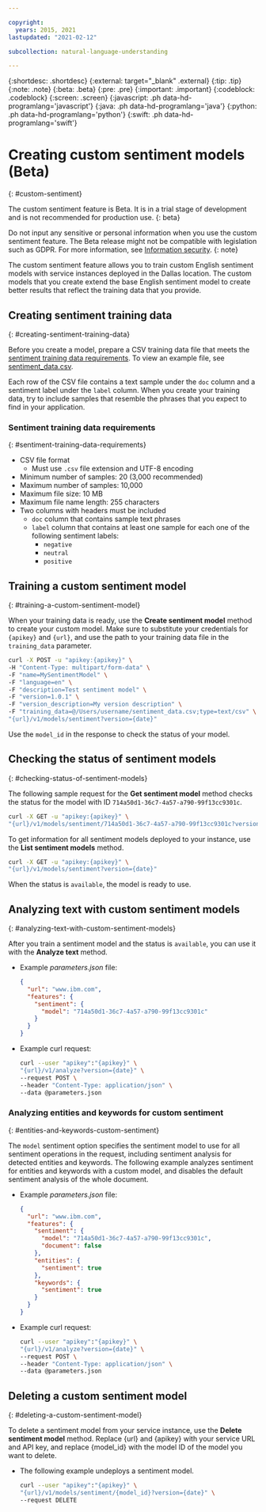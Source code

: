 ```yaml
---

copyright:
  years: 2015, 2021
lastupdated: "2021-02-12"

subcollection: natural-language-understanding

---
```


{:shortdesc: .shortdesc}
{:external: target="_blank" .external}
{:tip: .tip}
{:note: .note}
{:beta: .beta}
{:pre: .pre}
{:important: .important}
{:codeblock: .codeblock}
{:screen: .screen}
{:javascript: .ph data-hd-programlang='javascript'}
{:java: .ph data-hd-programlang='java'}
{:python: .ph data-hd-programlang='python'}
{:swift: .ph data-hd-programlang='swift'}

# Creating custom sentiment models (Beta)
{: #custom-sentiment}

The custom sentiment feature is Beta. It is in a trial stage of development and is not recommended for production use.
{: beta}

Do not input any sensitive or personal information when you use the custom sentiment feature. The Beta release might not be compatible with legislation such as GDPR. For more information, see [Information security](/docs/natural-language-understanding?topic=natural-language-understanding-information-security).
{: note}

The custom sentiment feature allows you to train custom English sentiment models with service instances deployed in the Dallas location. The custom models that you create extend the base English sentiment model to create better results that reflect the training data that you provide.

## Creating sentiment training data
{: #creating-sentiment-training-data}

Before you create a model, prepare a CSV training data file that meets the [sentiment training data requirements](#sentiment-training-data-requirements). To view an example file, see [sentiment_data.csv](https://raw.githubusercontent.com/watson-developer-cloud/doc-tutorial-downloads/master/natural-language-understanding/sentiment_data.csv).

Each row of the CSV file contains a text sample under the `doc` column and a sentiment label under the `label` column. When you create your training data, try to include samples that resemble the phrases that you expect to find in your application.

### Sentiment training data requirements
{: #sentiment-training-data-requirements}

- CSV file format
  - Must use `.csv` file extension and UTF-8 encoding
- Minimum number of samples: 20 (3,000 recommended)
- Maximum number of samples: 10,000
- Maximum file size: 10 MB
- Maximum file name length: 255 characters
- Two columns with headers must be included
  - `doc` column that contains sample text phrases
  - `label` column that contains at least one sample for each one of the following sentiment labels:
    - `negative`
    - `neutral`
    - `positive`

## Training a custom sentiment model
{: #training-a-custom-sentiment-model}

When your training data is ready, use the **Create sentiment model** method to create your custom model. Make sure to substitute your credentials for `{apikey}` and `{url}`, and use the path to your training data file in the `training_data` parameter.

```bash
curl -X POST -u "apikey:{apikey}" \
-H "Content-Type: multipart/form-data" \
-F "name=MySentimentModel" \
-F "language=en" \
-F "description=Test sentiment model" \
-F "version=1.0.1" \
-F "version_description=My version description" \
-F "training_data=@/Users/username/sentiment_data.csv;type=text/csv" \
"{url}/v1/models/sentiment?version={date}"
```

Use the `model_id` in the response to check the status of your model.

## Checking the status of sentiment models
{: #checking-status-of-sentiment-models}

The following sample request for the **Get sentiment model** method checks the status for the model with ID `714a50d1-36c7-4a57-a790-99f13cc9301c`.

```bash
curl -X GET -u "apikey:{apikey}" \
"{url}/v1/models/sentiment/714a50d1-36c7-4a57-a790-99f13cc9301c?version={date}"
```

To get information for all sentiment models deployed to your instance, use the **List sentiment models** method.

```bash
curl -X GET -u "apikey:{apikey}" \
"{url}/v1/models/sentiment?version={date}"
```

When the status is `available`, the model is ready to use.

## Analyzing text with custom sentiment models
{: #analyzing-text-with-custom-sentiment-models}

After you train a sentiment model and the status is `available`, you can use it with the **Analyze text** method.

- Example *parameters.json* file:

    ```json
    {
      "url": "www.ibm.com",
      "features": {
        "sentiment": {
          "model": "714a50d1-36c7-4a57-a790-99f13cc9301c"
        }
      }
    }
    ```

- Example curl request:

    ```bash
    curl --user "apikey":"{apikey}" \
    "{url}/v1/analyze?version={date}" \
    --request POST \
    --header "Content-Type: application/json" \
    --data @parameters.json
    ```

### Analyzing entities and keywords for custom sentiment
{: #entities-and-keywords-custom-sentiment}

 The `model` sentiment option specifies the sentiment model to use for all sentiment operations in the request, including sentiment analysis for detected entities and keywords. The following example analyzes sentiment for entities and keywords with a custom model, and disables the default sentiment analysis of the whole document.

- Example *parameters.json* file:

    ```json
    {
      "url": "www.ibm.com",
      "features": {
        "sentiment": {
          "model": "714a50d1-36c7-4a57-a790-99f13cc9301c",
          "document": false
        },
        "entities": {
          "sentiment": true
        },
        "keywords": {
          "sentiment": true
        }
      }
    }
    ```

- Example curl request:

    ```bash
    curl --user "apikey":"{apikey}" \
    "{url}/v1/analyze?version={date}" \
    --request POST \
    --header "Content-Type: application/json" \
    --data @parameters.json
    ```

## Deleting a custom sentiment model
{: #deleting-a-custom-sentiment-model}

To delete a sentiment model from your service instance, use the **Delete sentiment model** method. Replace {url} and {apikey} with your service URL and API key, and replace {model_id} with the model ID of the model you want to delete.

- The following example undeploys a sentiment model.

  ```bash
  curl --user "apikey":"{apikey}" \
  "{url}/v1/models/sentiment/{model_id}?version={date}" \
  --request DELETE
  ```
  
